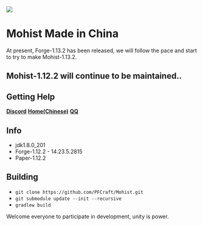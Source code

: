 <img src="https://i.loli.net/2019/02/27/5c760f8570e8e.png">

# Mohist Made in China

At present, Forge-1.13.2 has been released, we will follow the pace and start to try to make Mohist-1.13.2.
## Mohist-1.12.2 will continue to be maintained..

## Getting Help
   [**Discord**](https://discord.gg/HNmmrCV)
   [**Home(Chinese)**](https://pfcraft.github.io)
   [**QQ**](https://jq.qq.com/?_wv=1027&k=5q7lcCb)

## Info
* jdk1.8.0_201
* Forge-1.12.2 - 14.23.5.2815
* Paper-1.12.2

## Building
- `git clone https://github.com/PFCraft/Mohist.git`
- `git submodule update --init --recursive`
- `gradlew build`

Welcome everyone to participate in development, unity is power.
